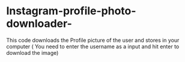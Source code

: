 # Instagram-profile-photo-downloader-
This code downloads the Profile picture of the user and stores in your computer ( You need to enter the username as a input and hit enter to download the image)
